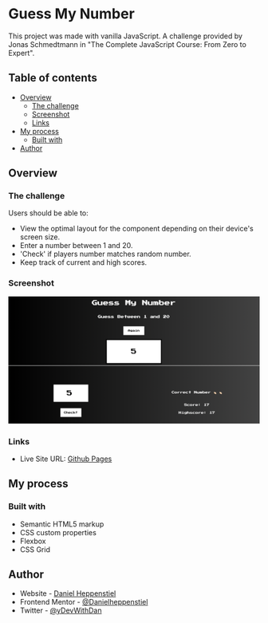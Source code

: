 # Guess My Number

This project was made with vanilla JavaScript. A challenge provided by Jonas Schmedtmann in "The Complete JavaScript Course: From Zero to Expert".

## Table of contents

- [Overview](#overview)
  - [The challenge](#the-challenge)
  - [Screenshot](#screenshot)
  - [Links](#links)
- [My process](#my-process)
  - [Built with](#built-with)
- [Author](#author)

## Overview

### The challenge

Users should be able to:

- View the optimal layout for the component depending on their device's screen size.
- Enter a number between 1 and 20.
- 'Check' if players number matches random number.
- Keep track of current and high scores.

### Screenshot

![Final Game Images](images/Final%20Game%20Photo.png)

### Links

- Live Site URL: [Github Pages](https://danielheppenstiel.github.io/Guess-My-Number/)

## My process

### Built with

- Semantic HTML5 markup
- CSS custom properties
- Flexbox
- CSS Grid

## Author

- Website - [Daniel Heppenstiel](https://github.com/Danielheppenstiel)
- Frontend Mentor - [@Danielheppenstiel](https://www.frontendmentor.io/profile/Danielheppenstiel)
- Twitter - [@yDevWithDan](https://twitter.com/DevWithDan)
